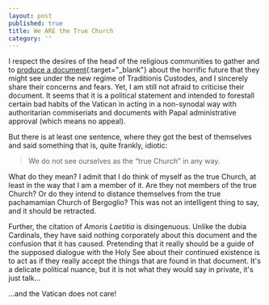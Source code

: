 ```yaml
---
layout: post
published: true
title: We ARE the True Church
category: ''
---
```

I respect the desires of the head of the religious communities to gather and to [produce a document](https://fssp.com/communique-of-the-superiors-general-of-the-ecclesia-dei-communities/){:target="_blank"} about the horrific future that they might see under the new regime of Traditionis Custodes, and I sincerely share their concerns and fears. Yet, I am still not afraid to criticise their document. It seems that it is a political statement and intended to forestall certain bad habits of the Vatican in acting in a non-synodal way with authoritarian commiseriats and documents with Papal administrative approval (which means no appeal).

But there is at least one sentence, where they got the best of themselves and said something that is, quite frankly, idiotic:
> We do not see ourselves as the “true Church” in any way.

What do they mean? I admit that I do think of myself as the true Church, at least in the way that I am a member of it. Are they not members of the true Church? Or do they intend to distance themselves from the true pachamamian Church of Bergoglio? This was not an intelligent thing to say, and it should be retracted.

Further, the citation of *Amoris Laetitia* is disingenuous. Unlike the dubia Cardinals, they have said nothing corporately about this document and the confusion that it has caused. Pretending that it really should be a guide of the supposed dialogue with the Holy See about their continued existence is to act as if they really accept the things that are found in that document. It's a delicate political nuance, but it is not what they would say in private, it's just talk...

...and the Vatican does not care!

